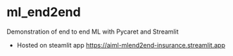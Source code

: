 # ml_end2end
Demonstration of end to end ML with Pycaret and Streamlit
- Hosted on steamlit app https://aiml-mlend2end-insurance.streamlit.app